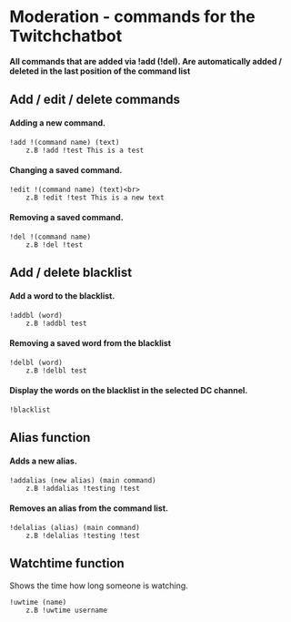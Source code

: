 # Moderation - commands for the Twitchchatbot

**All commands that are added via !add (!del). Are automatically added / deleted in the last position of the command list**

## **Add / edit / delete commands**

#### Adding a new command.

```
!add !(command name) (text)
    z.B !add !test This is a test
```
#### Changing a saved command.<br>

```
!edit !(command name) (text)<br>
    z.B !edit !test This is a new text
```     
#### Removing a saved command.<br>

```
!del !(command name)
    z.B !del !test 
```    

## **Add / delete blacklist**

#### Add a word to the blacklist.<br>

```
!addbl (word)
    z.B !addbl test
```          
#### Removing a saved word from the blacklist<br>

```
!delbl (word)
    z.B !delbl test
```         
#### Display the words on the blacklist in the selected DC channel.<br>

```
!blacklist
```
## **Alias function**

#### Adds a new alias.<br>

```
!addalias (new alias) (main command)
    z.B !addalias !testing !test
```
#### Removes an alias from the command list.<br>

```
!delalias (alias) (main command)
    z.B !delalias !testing !test
```
## **Watchtime function**

Shows the time how long someone is watching. <br>

```
!uwtime (name)
    z.B !uwtime username
```